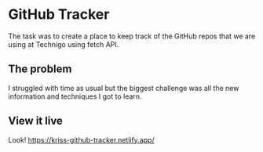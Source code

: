 # GitHub Tracker

The task was to create a place to keep track of the GitHub repos that we are using at Technigo using fetch API.

## The problem

I struggled with time as usual but the biggest challenge was all the new information and techniques I got to learn. 

## View it live

Look! https://kriss-github-tracker.netlify.app/
